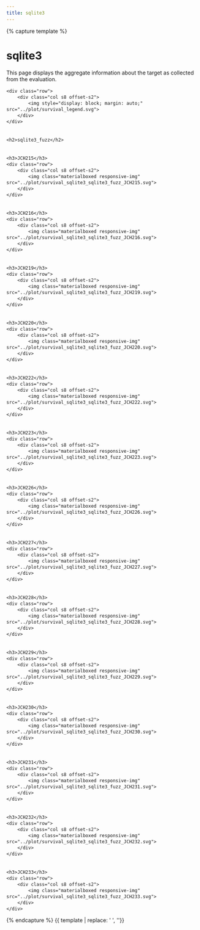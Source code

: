 ```yaml
---
title: sqlite3
---
```



{% capture template %}



<div class="section">
    <h1>sqlite3</h1>
    <p>
        This page displays the aggregate information about the target as collected from the evaluation.
    </p>

    <div class="row">
        <div class="col s8 offset-s2">
            <img style="display: block; margin: auto;" src="../plot/survival_legend.svg">
        </div>
    </div>

    
    <h2>sqlite3_fuzz</h2>
    
        
    <h3>JCH215</h3>
    <div class="row">
        <div class="col s8 offset-s2">
            <img class="materialboxed responsive-img" src="../plot/survival_sqlite3_sqlite3_fuzz_JCH215.svg">
        </div>
    </div>
    
        
    <h3>JCH216</h3>
    <div class="row">
        <div class="col s8 offset-s2">
            <img class="materialboxed responsive-img" src="../plot/survival_sqlite3_sqlite3_fuzz_JCH216.svg">
        </div>
    </div>
    
        
    <h3>JCH219</h3>
    <div class="row">
        <div class="col s8 offset-s2">
            <img class="materialboxed responsive-img" src="../plot/survival_sqlite3_sqlite3_fuzz_JCH219.svg">
        </div>
    </div>
    
        
    <h3>JCH220</h3>
    <div class="row">
        <div class="col s8 offset-s2">
            <img class="materialboxed responsive-img" src="../plot/survival_sqlite3_sqlite3_fuzz_JCH220.svg">
        </div>
    </div>
    
        
    <h3>JCH222</h3>
    <div class="row">
        <div class="col s8 offset-s2">
            <img class="materialboxed responsive-img" src="../plot/survival_sqlite3_sqlite3_fuzz_JCH222.svg">
        </div>
    </div>
    
        
    <h3>JCH223</h3>
    <div class="row">
        <div class="col s8 offset-s2">
            <img class="materialboxed responsive-img" src="../plot/survival_sqlite3_sqlite3_fuzz_JCH223.svg">
        </div>
    </div>
    
        
    <h3>JCH226</h3>
    <div class="row">
        <div class="col s8 offset-s2">
            <img class="materialboxed responsive-img" src="../plot/survival_sqlite3_sqlite3_fuzz_JCH226.svg">
        </div>
    </div>
    
        
    <h3>JCH227</h3>
    <div class="row">
        <div class="col s8 offset-s2">
            <img class="materialboxed responsive-img" src="../plot/survival_sqlite3_sqlite3_fuzz_JCH227.svg">
        </div>
    </div>
    
        
    <h3>JCH228</h3>
    <div class="row">
        <div class="col s8 offset-s2">
            <img class="materialboxed responsive-img" src="../plot/survival_sqlite3_sqlite3_fuzz_JCH228.svg">
        </div>
    </div>
    
        
    <h3>JCH229</h3>
    <div class="row">
        <div class="col s8 offset-s2">
            <img class="materialboxed responsive-img" src="../plot/survival_sqlite3_sqlite3_fuzz_JCH229.svg">
        </div>
    </div>
    
        
    <h3>JCH230</h3>
    <div class="row">
        <div class="col s8 offset-s2">
            <img class="materialboxed responsive-img" src="../plot/survival_sqlite3_sqlite3_fuzz_JCH230.svg">
        </div>
    </div>
    
        
    <h3>JCH231</h3>
    <div class="row">
        <div class="col s8 offset-s2">
            <img class="materialboxed responsive-img" src="../plot/survival_sqlite3_sqlite3_fuzz_JCH231.svg">
        </div>
    </div>
    
        
    <h3>JCH232</h3>
    <div class="row">
        <div class="col s8 offset-s2">
            <img class="materialboxed responsive-img" src="../plot/survival_sqlite3_sqlite3_fuzz_JCH232.svg">
        </div>
    </div>
    
        
    <h3>JCH233</h3>
    <div class="row">
        <div class="col s8 offset-s2">
            <img class="materialboxed responsive-img" src="../plot/survival_sqlite3_sqlite3_fuzz_JCH233.svg">
        </div>
    </div>
    

</div>



{% endcapture %}
{{ template | replace: '    ', ''}}
